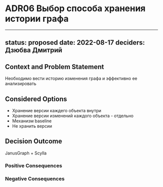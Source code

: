 # ADR06 Выбор способа хранения истории графа

---
status: proposed 
date: 2022-08-17
deciders: Дзюбва Дмитрий
---

## Context and Problem Statement

Необходимо вести историю изменения графа и эффективно ее анализировать

## Considered Options

- Хранение версии каждего объекта внутри
- Хранение версии изменений каждого объекта - отдельно
- Механизм baseline
- Не хранить версии

## Decision Outcome

JanusGraph + Scylla

### Positive Consequences


### Negative Consequences
